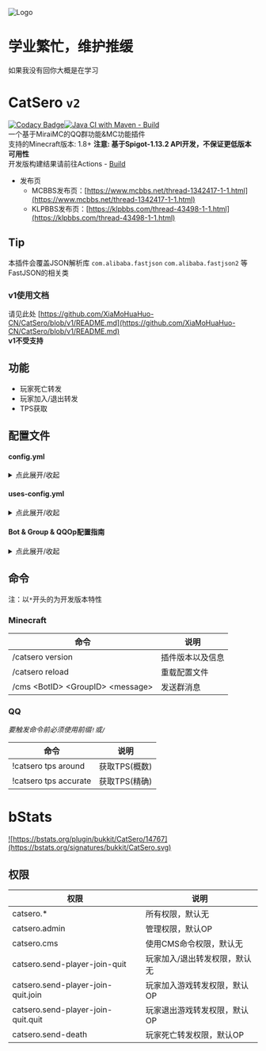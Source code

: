 ![Logo](https://repository-images.githubusercontent.com/460782323/eee698e3-0952-472d-96d2-d08c784c0cc2)

# 学业繁忙，维护推缓

如果我没有回你大概是在学习

# CatSero `v2`

[![Codacy Badge](https://app.codacy.com/project/badge/Grade/babcf1e300a44e3684e88840e2b2b803)](https://www.codacy.com/gh/XiaMoHuaHuo-CN/CatSero/dashboard?utm_source=github.com&amp;utm_medium=referral&amp;utm_content=XiaMoHuaHuo-CN/CatSero&amp;utm_campaign=Badge_Grade)[![Java CI with Maven - Build](https://github.com/XiaMoHuaHuo-CN/CatSero/actions/workflows/builder.yml/badge.svg?branch=main)](https://github.com/XiaMoHuaHuo-CN/CatSero/actions/workflows/builder.yml)  
一个基于MiraiMC的QQ群功能&MC功能插件  
支持的Minecraft版本: 1.8+ **注意: 基于Spigot-1.13.2 API开发，不保证更低版本可用性**  
开发版构建结果请前往Actions - [Build](https://github.com/XiaMoHuaHuo-CN/CatSero/actions/workflows/builder.yml)

- 发布页
    - MCBBS发布页：[https://www.mcbbs.net/thread-1342417-1-1.html](https://www.mcbbs.net/thread-1342417-1-1.html)
    - KLPBBS发布页：[https://klpbbs.com/thread-43498-1-1.html](https://klpbbs.com/thread-43498-1-1.html)

## Tip

本插件会覆盖JSON解析库 `com.alibaba.fastjson` `com.alibaba.fastjson2` 等FastJSON的相关类

### v1使用文档

请见此处 [https://github.com/XiaMoHuaHuo-CN/CatSero/blob/v1/README.md](https://github.com/XiaMoHuaHuo-CN/CatSero/blob/v1/README.md)  
**v1不受支持**

## 功能

- 玩家死亡转发
- 玩家加入/退出转发
- TPS获取

## 配置文件

#### config.yml

<details>
<summary>点此展开/收起</summary>

```yaml
# CatSero Plugin Config
# Generate by CatSero v@plugin.version@

# 语言文件
locale: zh_CN

# bStats
bstats: true

# 检查更新
check-update:
  # 功能开关
  # true | false
  enable: true
  # 检查更新间隔
  # 单位: 秒
  interval: 3600
  # 版本模式
  mode: latest
  # 检查更新服务器API地址，一般情况请勿修改
  api-url: https://mcp.huahuo-cn.tk/api/CatSero/version

# 自定义QQ命令头
custom-qq-command-prefix:
  # 功能开关
  # true | false
  enable: false
  # 命令头
  prefix: ""
```

</details>

#### uses-config.yml

<details>
<summary>点此展开/收起</summary>

```yaml
# CatSero UsesConfig
# Generate by CatSero v@plugin.version@

# 发送玩家加入/退出消息
send-player-join-quit:
  # 功能开关
  # true | false
  enable: false
  # Bot & Group设置
  var:
    # BotID
    bot: hello-bot
    # GroupID
    group: hello-group
  # 格式
  # 内置占位符:
  # - %player% 加入玩家名称
  format:
    # 加入
    join: "%player%加入了游戏"
    # 退出
    quit: "%player%退出了游戏"
  # 需要拥有权限才会发送
  need-permission: false

# 发送玩家死亡消息
send-player-death:
  # 功能开关
  # true | false
  enable: false
  # Bot & Group设置
  var:
    # BotID
    bot: hello-bot
    # GroupID
    group: hello-group
  # 格式
  # 内置占位符:
  # - %player%  玩家名
  # - %message%  死亡消息
  format: "%player%死了,因为\n%message%"
  # 需要拥有权限才会发送
  need-permission: false

# 新人加入群欢迎
new-group-member-message:
  # 功能开关
  # true | false
  enable: false
  # Bot & Group设置
  var:
    # BotID
    bot: hello-bot
    # GroupID
    group: hello-group
  # 格式
  # 内置占位符:
  # - %at%  @新成员
  # - %code%  新成员QQ号
  format: "欢迎%at%（%code%）加入本群!"

# 成就玩家获得成就转发
send-advancement:
  # 功能开关
  # true | false
  enable: false
  # Bot & Group设置
  var:
    # BotID
    bot: hello-bot
    # GroupID
    group: hello-group
  # 格式
  # 内置占位符:
  # = %player%  玩家名
  # - %name%  成就名
  # - %description%  成就描述
  format: "%player%获得了成就: %name%\n%description%"

# TPS获取
get-tps:
  # 功能开关
  # true | false
  enable: false
  # Bot & Group设置
  var:
    # BotID
    bot: hello-bot
    # GroupID
    group: hello-group

# 在线玩家获取
get-online-players:
  # 功能开关
  # true | false
  enable: false
  # Bot & Group设置
  var:
    # BotID
    bot: hello-bot
    # GroupID
    group: hello-group
  # 格式
  # 内置占位符:
  # - %count%  当前在线玩家数
  # - %max%  最大在线玩家数
  # - %list%  当前在线玩家列表
  format: |-
    当前在线: %count%
    最大在线: %max%
    玩家列表: %list%
```

</details>

#### Bot & Group & QQOp配置指南

<details>
<summary>点此展开/收起</summary>

##### 添加指南

<details>
<summary>点此展开/收起</summary>

### Bot配置指南

Bot配置位于`mirai-configs/bot.yml`  
首次打开，您应该会看到如下内容

```yaml
list:
  hello-bot: 123456789
```

list下的`example`与`example2`即为BotID  
创建格式为`<id>: <Bot QQ号>`

### Group配置指南

Group配置位于`mirai-configs/group.yml`  
首次打开，您应该会看到如下内容

```yaml
list:
  hello-group: 123456789
```

list下的`example`与`example2`即为GroupID  
创建格式为`<id>: <群号>`

### QQOp配置指南

QQOp配置位于`mirai-configs/qq-op.yml`  
首次打开，您应该会看到如下内容

```yaml
list:
  - 123456789
```

您只需要按照YAML数组格式添加用户QQ号即可
</details>

##### 使用指南

<details>
<summary>点此展开/收起</summary>

打开`uses-config.yml`，您应该会发现每个功能下会有一个`var`:

```yaml
demo-use:
  var:
    bot: hello-bot
    group: hello-group
```

`var`内的`bot`即为Bot配置中的BotID
同理`group`即为Group配置中的GroupID
</details>
</details>

## 命令

注：以`*`开头的为开发版本特性

### Minecraft

| 命令                                  | 说明       |
|-------------------------------------|----------|
| /catsero version                    | 插件版本以及信息 |
| /catsero reload                     | 重载配置文件   |
| /cms \<BotID> \<GroupID> \<message> | 发送群消息    |

### QQ

_要触发命令前必须使用前缀`!`或`/`_

| 命令                    | 说明        |
|-----------------------|-----------|
| !catsero tps around   | 获取TPS(概数) |
| !catsero tps accurate | 获取TPS(精确) |
<!--
| !catsero list                       | 列出服务器上的所有玩家         |
| !catsero pm ban \<player> \(reason) | 封禁一个玩家              |
| !catsero pm unban \<player>         | 解除封禁一名玩家            |
| !catsero pm pardon \<player>        | 解除封禁一名玩家            |
| !catsero pm op \<player>            | 将一名玩家设置为OP          |
| !catsero pm unop \<player>          | 取消一名玩家OP            |
| !catsero pm deop \<player>          | 取消一名玩家OP            |
| !catsero pm kick \<player> (reason) | 踢出一名玩家              |
| !catsero cmd \<command>             | 以控制台身份执行Minecraft命令 |
-->

# bStats

<a href="https://bstats.org/plugin/bukkit/CatSero/14767">![https://bstats.org/plugin/bukkit/CatSero/14767](https://bstats.org/signatures/bukkit/CatSero.svg)</a>

## 权限

| 权限                                 | 说明              |
|------------------------------------|-----------------|
| catsero.*                          | 所有权限，默认无        |
| catsero.admin                      | 管理权限，默认OP       |
| catsero.cms                        | 使用CMS命令权限，默认无   |
| catsero.send-player-join-quit      | 玩家加入/退出转发权限，默认无 |
| catsero.send-player-join-quit.join | 玩家加入游戏转发权限，默认OP |
| catsero.send-player-join-quit.quit | 玩家退出游戏转发权限，默认OP |
| catsero.send-death                 | 玩家死亡转发权限，默认OP   |